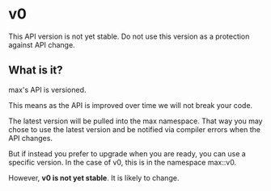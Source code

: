 # v0

This API version is not yet stable. Do not use this version as a protection against API change.

## What is it?

max's API is versioned.

This means as the API is improved over time we will not break your code.

The latest version will be pulled into the max namespace. That way you may chose to use the latest version and be notified via compiler errors when the API changes.

But if instead you prefer to upgrade when you are ready, you can use a specific version. In the case of v0, this is in the namespace max::v0.

However, **v0 is not yet stable**. It is likely to change.